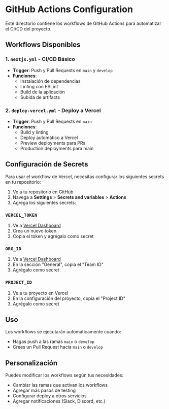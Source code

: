 # GitHub Actions Configuration

Este directorio contiene los workflows de GitHub Actions para automatizar el CI/CD del proyecto.

## Workflows Disponibles

### 1. `nextjs.yml` - CI/CD Básico
- **Trigger**: Push y Pull Requests en `main` y `develop`
- **Funciones**:
  - Instalación de dependencias
  - Linting con ESLint
  - Build de la aplicación
  - Subida de artifacts

### 2. `deploy-vercel.yml` - Deploy a Vercel
- **Trigger**: Push y Pull Requests en `main`
- **Funciones**:
  - Build y linting
  - Deploy automático a Vercel
  - Preview deployments para PRs
  - Production deployments para main

## Configuración de Secrets

Para usar el workflow de Vercel, necesitas configurar los siguientes secrets en tu repositorio:

1. Ve a tu repositorio en GitHub
2. Navega a **Settings** > **Secrets and variables** > **Actions**
3. Agrega los siguientes secrets:

### `VERCEL_TOKEN`
1. Ve a [Vercel Dashboard](https://vercel.com/account/tokens)
2. Crea un nuevo token
3. Copia el token y agrégalo como secret

### `ORG_ID`
1. Ve a [Vercel Dashboard](https://vercel.com/account)
2. En la sección "General", copia el "Team ID"
3. Agrégalo como secret

### `PROJECT_ID`
1. Ve a tu proyecto en Vercel
2. En la configuración del proyecto, copia el "Project ID"
3. Agrégalo como secret

## Uso

Los workflows se ejecutarán automáticamente cuando:
- Hagas push a las ramas `main` o `develop`
- Crees un Pull Request hacia `main` o `develop`

## Personalización

Puedes modificar los workflows según tus necesidades:
- Cambiar las ramas que activan los workflows
- Agregar más pasos de testing
- Configurar deploy a otros servicios
- Agregar notificaciones (Slack, Discord, etc.) 